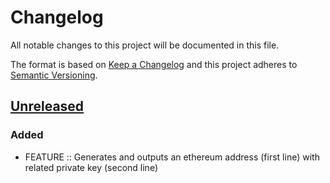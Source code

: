# Changelog
All notable changes to this project will be documented in this file.

The format is based on [Keep a Changelog](http://keepachangelog.com/en/1.0.0/)
and this project adheres to [Semantic Versioning](http://semver.org/spec/v2.0.0.html).

## [Unreleased]

### Added

- FEATURE     :: Generates and outputs an ethereum address (first line) 
                 with related private key (second line)

[Unreleased]: https://github.com/obale/ethgen/compare/9018d56...HEAD
